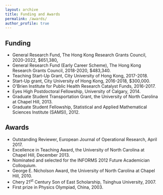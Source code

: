 ```yaml
---
layout: archive
title: Funding and Awards
permalink: /awards/
author_profile: true
---
```


## Funding

* General Research Fund, The Hong Kong Research Grants Council, 2020-2022, $651,380[.](https://cerg1.ugc.edu.hk/cergprod/scrrm00542.jsp?proj_id=11504620&old_proj_id=null&proj_title=&isname=&ioname=&institution=CityU&subject=B&pages=2&year=2020&theSubmit=11504620)
* General Research Fund (Early Career Scheme), The Hong Kong Research Grants Council, 2018-2020, $483,340.
* Teaching Start-Up Grant, City University of Hong Kong, 2017-2018.
* Start-Up grant, City University of Hong Kong, 2016-2018, $300,000.
* O'Brien Institute for Public Health Research Catalyst Funds, 2016-2017.
* Eyes High Postdoctoral Fellowship, University of Calgary, 2014.
* Graduate Student Transportation Grant, the University of North Carolina at Chapel Hill, 2013.
* Graduate Student Fellowship, Statistical and Applied Mathematical Sciences Institute (SAMSI), 2012.

## Awards

* Outstanding Reviewer[,](/files/OutstandingAward-EJOR.pdf) European Journal of Operational Research, April 2017.
* Excellence in Teaching Award[,](/files/UNC-Teaching-Award.pdf) the University of North Carolina at Chapel Hill, December 2013.
* Nominated and selected for the INFORMS 2012 Future Academician Colloquium.
* George E. Nicholson Award[,](/files/UNC-Nicholson-Award.pdf) the University of North Carolina at Chapel Hill, 2010.
* Chery 21<sup>st</sup> Century Son of East Scholarship, Tsinghua University, 2007.
* First prize in Physics Olympiad, China, 2003.
